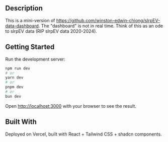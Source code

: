 ## Description
This is a mini-version of https://github.com/winston-edwin-chiong/slrpEV-data-dashboard. The "dashboard" is not in real time. Think of this as an ode to slrpEV data (RIP slrpEV data 2020-2024).

## Getting Started

Run the development server:

```bash
npm run dev
# or
yarn dev
# or
pnpm dev
# or
bun dev
```

Open [http://localhost:3000](http://localhost:3000) with your browser to see the result.

## Built With
Deployed on Vercel, built with React + Tailwind CSS + shadcn components. 
